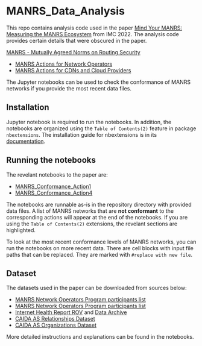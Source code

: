 # MANRS_Data_Analysis

This repo contains analysis code used in the paper [Mind Your MANRS: Measuring the MANRS Ecosystem](https://www.caida.org/catalog/papers/2022_mind_your_manrs/mind_your_manrs.pdf) from IMC 2022. The analysis code provides certain details that were obscured in the paper.

[MANRS - Mutually Agreed Norms on Routing Security](https://www.manrs.org/)
- [MANRS Actions for Network Operators](https://www.manrs.org/netops/network-operator-actions/)
- [MANRS Actions for CDNs and Cloud Providers](https://www.manrs.org/cdn-cloud-providers/actions/)

The Jupyter notebooks can be used to check the conformance of MANRS networks if you provide the most recent data files.

## Installation
Jupyter notebook is required to run the notebooks. In addition, the notebooks are organized using the `Table of Contents(2)` feature in package `nbextensions`. The installation guide for nbextensions is in its [documentation](https://jupyter-contrib-nbextensions.readthedocs.io/en/latest/install.html).

## Running the notebooks
The revelant notebooks to the paper are:  
- [MANRS_Conformance_Action1](https://github.com/CAIDA/MANRS_Data_Analysis/blob/master/MANRS_Conformance_Action1.ipynb)
- [MANRS_Conformance_Action4](https://github.com/CAIDA/MANRS_Data_Analysis/blob/master/MANRS_Conformance_Action4.ipynb)

The notebooks are runnable as-is in the repository directory with provided data files. A list of MANRS networks that are **not conformant** to the corresponding actions will appear at the end of the notebooks. If you are using the `Table of Contents(2)` extensions, the revelant sections are highlighted.

To look at the most recent conformance levels of MANRS networks, you can run the notebooks on more recent data. There are cell blocks with input file paths that can be replaced. They are marked with `#replace with new file`.

## Dataset
The datasets used in the paper can be downloaded from sources below:
- [MANRS Network Operators Program participants list](https://www.manrs.org/netops/participants/)
- [MANRS Network Operators Program participants list](https://www.manrs.org/cdn-cloud-providers/participants/)
- [Internet Health Report ROV](https://ihr.iijlab.net/ihr/en-us/rov) and [Data Archive](https://ihr-archive.iijlab.net/ihr/rov/)
- [CAIDA AS Relationships Dataset](https://www.caida.org/catalog/datasets/as-relationships/)
- [CAIDA AS Organizations Dataset](https://www.caida.org/catalog/datasets/as-organizations/)

More detailed instructions and explanations can be found in the notebooks.
